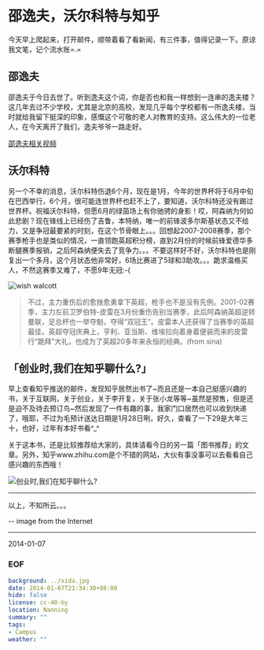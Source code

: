 邵逸夫，沃尔科特与知乎
======================

今天早上爬起来，打开邮件，顺带着看了看新闻，有三件事，值得记录一下。原谅我文笔，记个流水账=.=

## 邵逸夫
邵逸夫于今日去世了。听到逸夫这个词，你是否也和我一样想到一连串的逸夫楼？这几年去过不少学校，尤其是北京的高校，发现几乎每个学校都有一所逸夫楼，当时就给我留下挺深的印象，感慨这个可敬的老人对教育的支持。这么伟大的一位老人，在今天离开了我们，逸夫爷爷一路走好。

[邵逸夫相关视频](http://v.qq.com/topic/2014/syf.html "邵逸夫相关视频")

## 沃尔科特
另一个不幸的消息，沃尔科特伤退6个月，现在是1月，今年的世界杯将于6月中旬在巴西举行，6个月，很可能连世界杯也赶不上了，要知道，沃尔科特还没有踢过世界杯。祝福沃尔科特，但愿6月的绿茵场上有你驰骋的身影！哎，阿森纳为何如此悲剧？现在锋线上已经伤了吉鲁，本特纳，唯一的前锋波多尔斯基状态又不给力，又是争冠最要紧的时刻，在这个节骨眼上。。。回想起2007-2008赛季，那个赛季枪手也是类似的情况，一直领跑英超积分榜，直到2月份的时候前锋爱德华多断腿赛季报销，之后阿森纳便失去了竞争力。。。不要这样好不好，沃尔科特也是刚复出一个多月，这个月状态他非常好，6场比赛进了5球和3助攻。。。跪求温格买人，不然这赛季又难了，不愿9年无冠:-( 

![wish walcott](http://farm8.staticflickr.com/7294/11817939844_f60ede6dfe_o.png)

> 不过，主力重伤后的愈挫愈勇拿下英超，枪手也不是没有先例。2001-02赛季，主力左前卫罗伯特-皮雷在3月份重伤告别当赛季，此后阿森纳英超逆转曼联，足总杯也一举夺魁，夺得“双冠王”。皮雷本人还获得了当赛季的英超最佳，英超夺冠庆典上，亨利、亚当斯、维埃拉向着身着便装而来的皮雷行“跪拜”大礼，也成为了英超20多年来永恒的经典。(from sina)

## 「创业时,我们在知乎聊什么?」
早上查看知乎推送的邮件，发现知乎居然出书了~而且还是一本自己挺感兴趣的书，关于互联网，关于创业，关于李开复，关于张小龙等等~虽然是预售，但是还是迫不及待去预订鸟~然后发现了一件有趣的事，我家门口居然也可以收到快递了，哦耶，不过为毛预计送达日期是1月28日咧，好久，查看了一下29是大年三十，也好，过年有本好书看^_^

关于这本书，还是比较推荐给大家的，具体请看今日的另一篇「图书推荐」的文章。另外，知乎www.zhihu.com是个不错的网站，大伙有事没事可以去看看自己感兴趣的东西哦！

![创业时,我们在知乎聊什么?](http://farm6.staticflickr.com/5527/11818274986_5884ed8a29_o.jpg)

---
以上，不知所云。。。

--
image from the Internet

---
2014-01-07


### EOF
```yaml
background: ../xida.jpg
date: 2014-01-07T21:34:30+08:00
hide: false
license: cc-40-by
location: Nanning
summary: ""
tags:
- Campus
weather: ""
```
